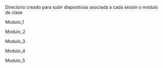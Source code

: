 Directorio creado para subir diapositivas asociada a cada sesión o módulo de clase

Modulo_1

Modulo_2

Modulo_3

Modulo_4

Modulo_5
